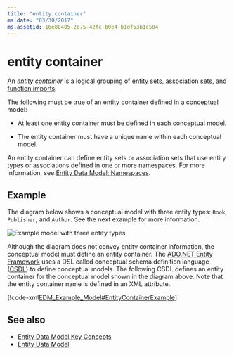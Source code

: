 ```yaml
---
title: "entity container"
ms.date: "03/30/2017"
ms.assetid: 16e80405-2c75-42fc-b0e4-b1df53b1c584
---
```

# entity container
An *entity container* is a logical grouping of [entity sets](entity-set.md), [association sets](association-set.md), and [function imports](model-declared-function.md).  
  
 The following must be true of an entity container defined in a conceptual model:  
  
- At least one entity container must be defined in each conceptual model.  
  
- The entity container must have a unique name within each conceptual model.  
  
 An entity container can define entity sets or association sets that use entity types or associations defined in one or more namespaces. For more information, see [Entity Data Model: Namespaces](entity-data-model-namespaces.md).  
  
## Example  
 The diagram below shows a conceptual model with three entity types: `Book`, `Publisher`, and `Author`.  See the next example for more information.  
  
 ![Example model with three entity types](./media/entity-container/example-model-three-entity-types.gif)  
  
 Although the diagram does not convey entity container information, the conceptual model must define an entity container. The [ADO.NET Entity Framework](./ef/index.md) uses a DSL called conceptual schema definition language ([CSDL](./ef/language-reference/csdl-specification.md)) to define conceptual models. The following CSDL defines an entity container for the conceptual model shown in the diagram above. Note that the entity container name is defined in an XML attribute.  
  
 [!code-xml[EDM_Example_Model#EntityContainerExample](../../../../samples/snippets/xml/VS_Snippets_Data/edm_example_model/xml/books.edmx#entitycontainerexample)]  
  
## See also

- [Entity Data Model Key Concepts](entity-data-model-key-concepts.md)
- [Entity Data Model](entity-data-model.md)
